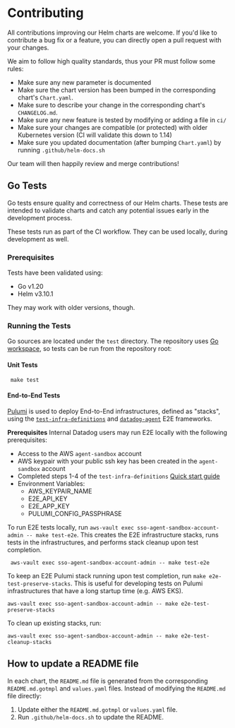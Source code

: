 # Contributing

All contributions improving our Helm charts are welcome. If you'd like to contribute a bug fix or a feature, you can directly open a pull request with your changes.

We aim to follow high quality standards, thus your PR must follow some rules:

- Make sure any new parameter is documented
- Make sure the chart version has been bumped in the corresponding chart's `Chart.yaml`.
- Make sure to describe your change in the corresponding chart's `CHANGELOG.md`.
- Make sure any new feature is tested by modifying or adding a file in `ci/`
- Make sure your changes are compatible (or protected) with older Kubernetes version (CI will validate this down to 1.14)
- Make sure you updated documentation (after bumping `Chart.yaml`) by running `.github/helm-docs.sh`

Our team will then happily review and merge contributions!

## Go Tests

Go tests ensure quality and correctness of our Helm charts. These tests are intended to validate charts and catch any potential issues early in the development process.

These tests run as part of the CI workflow. They can be used locally, during development as well.

### Prerequisites

Tests have been validated using:
* Go v1.20
* Helm v3.10.1

They may work with older versions, though.

### Running the Tests
Go sources are located under the `test` directory. The repository uses [Go workspace][go-ws], so tests can be run from the repository root:

#### Unit Tests

```shell
 make test
 ```

#### End-to-End Tests
[Pulumi](https://www.pulumi.com/) is used to deploy End-to-End infrastructures, defined as "stacks", using the [`test-infra-definitions`](https://github.com/DataDog/test-infra-definitions) and [`datadog-agent`](https://github.com/DataDog/datadog-agent/tree/main/test/new-e2e) E2E frameworks.

**Prerequisites**
Internal Datadog users may run E2E locally with the following prerequisites:

* Access to the AWS `agent-sandbox` account
* AWS keypair with your public ssh key has been created in the `agent-sandbox` account
* Completed steps 1-4 of the `test-infra-definitions` [Quick start guide](https://github.com/DataDog/test-infra-definitions#quick-start-guide)
* Environment Variables:
  * AWS_KEYPAIR_NAME
  * E2E_API_KEY
  * E2E_APP_KEY
  * PULUMI_CONFIG_PASSPHRASE

To run E2E tests locally, run `aws-vault exec sso-agent-sandbox-account-admin -- make test-e2e`. This creates the E2E infrastructure stacks, runs tests in the infrastructures, and performs stack cleanup upon test completion.

```shell
 aws-vault exec sso-agent-sandbox-account-admin -- make test-e2e
```

To keep an E2E Pulumi stack running upon test completion, run `make e2e-test-preserve-stacks`. This is useful for developing tests on Pulumi infrastructures that have a long startup time (e.g. AWS EKS).

```shell
aws-vault exec sso-agent-sandbox-account-admin -- make e2e-test-preserve-stacks
```

To clean up existing stacks, run:

```shell
aws-vault exec sso-agent-sandbox-account-admin -- make e2e-test-cleanup-stacks
```
 
## How to update a README file

In each chart, the `README.md` file is generated from the corresponding `README.md.gotmpl` and `values.yaml` files. Instead of modifying the `README.md` file directly:
1. Update either the `README.md.gotmpl` or `values.yaml` file.
1. Run `.github/helm-docs.sh` to update the README.


[go-ws]:https://go.dev/ref/mod#workspaces